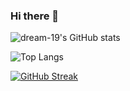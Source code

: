 ### Hi there 👋

<!--
**dream-19/dream-19** is a ✨ _special_ ✨ repository because its `README.md` (this file) appears on your GitHub profile.

Here are some ideas to get you started:

- 🔭 I’m currently working on ...
- 🌱 I’m currently learning ...
- 👯 I’m looking to collaborate on ...
- 🤔 I’m looking for help with ...
- 💬 Ask me about ...
- 📫 How to reach me: ...
- 😄 Pronouns: ...
- ⚡ Fun fact: ...

[![Top Langs](https://github-readme-stats.vercel.app/api/top-langs/?username=dream-19)](https://github.com/dream-19/github-readme-stats)
-->
![dream-19's GitHub stats](https://github-readme-stats.vercel.app/api?username=dream-19&show_icons=true&theme=iceberg&rank_icon=github)

![Top Langs](https://github-readme-stats.vercel.app/api/top-langs/?username=dream-19&layout=compact)

[![GitHub Streak](https://streak-stats.demolab.com?user=dream-19&theme=iceberg)](https://git.io/streak-stats)
